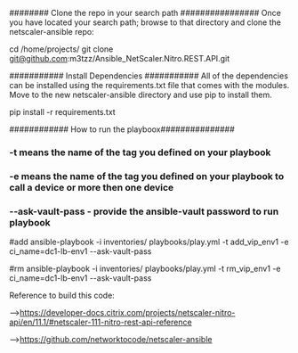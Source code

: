 ######## Clone the repo in your search path ################
Once you have located your search path; browse to that directory and clone the netscaler-ansible repo:

cd /home/projects/
git clone git@github.com:m3tzz/Ansible_NetScaler.Nitro.REST.API.git


########### Install Dependencies ###########
All of the dependencies can be installed using the requirements.txt file that comes with the modules. Move to the new netscaler-ansible directory and use pip to install them.

pip install -r requirements.txt

############ How to run the playboox###############
### -t means the name of the tag you defined on your playbook #####
### -e means the name of the tag you defined on your playbook to call a device or more then one device ######
### --ask-vault-pass - provide the ansible-vault password to run playbook

#add
ansible-playbook -i inventories/ playbooks/play.yml -t add_vip_env1 -e ci_name=dc1-lb-env1 --ask-vault-pass

#rm
ansible-playbook -i inventories/ playbooks/play.yml -t rm_vip_env1 -e ci_name=dc1-lb-env1 --ask-vault-pass



Reference to build this code:

-->https://developer-docs.citrix.com/projects/netscaler-nitro-api/en/11.1/#netscaler-111-nitro-rest-api-reference

-->https://github.com/networktocode/netscaler-ansible
